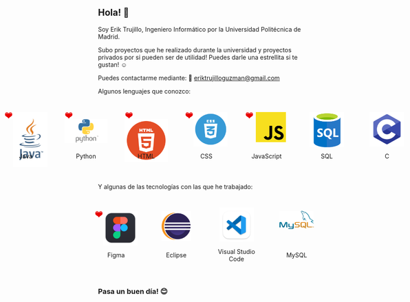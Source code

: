 <style>
  .logo-container {
    margin: 20px;
    text-align: center;
  }
  .logos {
  }
  .img-container {
    width: 100px;
    height: 80px;
  }
  .img-container img {
    margin: auto;
    object-fit: contain;
  }
  .heart-icon {
    float: left;
  }
</style>

## Hola! 👋

Soy Erik Trujillo, Ingeniero Informático por la Universidad Politécnica de Madrid.

Subo proyectos que he realizado durante la universidad y proyectos privados por si pueden ser de utilidad! 
Puedes darle una estrellita si te gustan! :relaxed:

Puedes contactarme mediante: <a src="mailto:eriktrujilloguzman@gmail.com" style="cursor:pointer">:envelope_with_arrow: eriktrujilloguzman@gmail.com</a>

Algunos lenguajes que conozco:
<div style="display:flex; flex-direction:row; align-items:center; justify-content:center; width:100%; margin:20px 0">
  <div class="logo-container">
    <img class="heart-icon" src="images/heart_icon.png" width="20" title="Corazón" alt="Icono corazón">
    <div class="img-container">
      <img class="logos" src="images/java_logo.jpg" width="80" title="Java" alt="Java">
    </div>
    <p>Java</p>
  </div>
  <div class="logo-container">
    <img class="heart-icon" src="images/heart_icon.png" width="20" title="Corazón" alt="Icono corazón">
    <div class="img-container">
      <img class="logos" src="images/python_logo.png" width="100%" alt="Python">
    </div>
    <p>Python</p>
  </div>
  <div class="logo-container">
    <img class="heart-icon" src="images/heart_icon.png" width="20" title="Corazón" alt="Icono corazón">
    <div class="img-container">
      <img class="logos" src="images/html_logo.png" width="100%" alt="HTML">
    </div>
    <p>HTML</p>
  </div>
  <div class="logo-container">
    <img class="heart-icon" src="images/heart_icon.png" width="20" title="Corazón" alt="Icono corazón">
    <div class="img-container">
      <img class="logos" src="images/css_logo.png" width="80" alt="CSS">
    </div>
    <p>CSS</p>
  </div>
  <div class="logo-container">
    <img class="heart-icon" src="images/heart_icon.png" width="20" title="Corazón" alt="Icono corazón">
    <div class="img-container">
      <img class="logos" src="images/js_logo.png" width="70" alt="JavaScript">
    </div>
    <p>JavaScript</p>
  </div>
  <div class="logo-container">
    <div class="img-container">
      <img class="logos" src="images/sql_logo.png" width="80" alt="SQL">
    </div>
    <p>SQL</p>
  </div>
  <div class="logo-container">
    <div class="img-container">
      <img class="logos" src="images/c_logo.png" width="80" alt="C">
    </div>
    <p>C</p>
  </div>
</div>

Y algunas de las tecnologías con las que he trabajado:
<div style="display:flex; flex-direction:row; align-items:center; justify-content:center; width:100%; margin:20px 0">
  <div class="logo-container">
    <img class="heart-icon" src="images/heart_icon.png" width="20" title="Corazón" alt="Icono corazón">
    <div class="img-container">
      <img class="logos" src="images/figma_logo.png" width="80" alt="Figma">
    </div>
    <p>Figma</p>
  </div>
  <div class="logo-container">
    <div class="img-container">
      <img class="logos" src="images/eclipse_logo.png" width="70" alt="Eclipse">
    </div>
    <p>Eclipse</p>
  </div>
  <div class="logo-container">
    <div class="img-container">
      <img class="logos" src="images/vs_code_logo.png" width="80" alt="Visual Studio Code">
    </div>
    <p>Visual Studio Code</p>
  </div>
  <div class="logo-container">
    <div class="img-container">
      <img class="logos" src="images/MYSQL_logo.png" width="80" alt="MySQL">
    </div>
    <p>MySQL</p>
  </div>
</div>

### Pasa un buen día! :blush:

